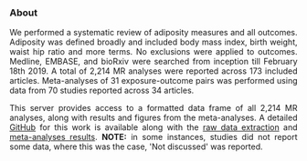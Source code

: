 <h3>About</h3>
<p align="justify">We performed a systematic review of adiposity measures and all outcomes. Adiposity was defined broadly and included body mass index, birth weight, waist hip ratio and more terms. No exclusions were applied to outcomes. Medline, EMBASE, and bioRxiv were searched from inception till February 18th 2019. A total of 2,214 MR analyses were reported across 173 included articles. Meta-analyses of 31 exposure-outcome pairs was performed using data from 70 studies reported across 34 articles.</p>

<p align="justify">This server provides access to a formatted data frame of all 2,214 MR analyses, along with results and figures from the meta-analyses. A detailed <a href = "https://github.com/mattlee821/systematic_review_MR_adiposity">GitHub</a> for this work is available along with the <a href = "https://github.com/mattlee821/systematic_review_MR_adiposity/blob/main/analysis/001_data_extraction.RData">raw data extraction</a> and <a href = "https://github.com/mattlee821/systematic_review_MR_adiposity/blob/main/analysis/meta_analysis/results/meta_analysis_results.csv">meta-analyses results</a>. <strong>NOTE:</strong> in some instances, studies did not report some data, where this was the case, 'Not discussed' was reported.</p>
